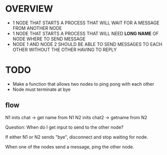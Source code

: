 # OVERVIEW
- 1 NODE THAT STARTS A PROCESS THAT WILL WAIT FOR A MESSAGE FROM ANOTHER NODE
- 1 NODE THAT STARTS A PROCESS THAT WILL NEED **LONG NAME** OF NODE WHERE TO SEND MESSAGE
- NODE 1 AND NODE 2 SHOULD BE ABLE TO SEND MESSAGES TO EACH OTHER WITHOUT THE OTHER HAVING TO REPLY

# TODO
- Make a function that allows two nodes to ping pong with each other
- Node must terminate at bye


## flow
N1 inits chat -> get name from N1
N2 inits chat2 -> getname from N2

Question: When do I get input to send to the other node?

If either N1 or N2 sends "bye", disconnect and stop waiting for node.

When one of the nodes send a message, ping the other node.  